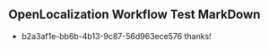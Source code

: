 ## OpenLocalization Workflow Test MarkDown
* b2a3af1e-bb6b-4b13-9c87-56d963ece576 thanks!

<!--HONumber=Jul16_HO4-->


